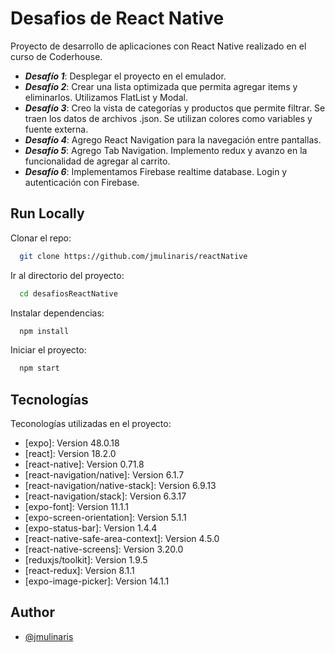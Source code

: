 
# __Desafios de React Native__

Proyecto de desarrollo de aplicaciones con React Native realizado en el curso de Coderhouse.

- ___Desafío 1___: Desplegar el proyecto en el emulador.
- ___Desafío 2___: Crear una lista optimizada que permita agregar items y eliminarlos. Utilizamos FlatList y Modal. 
- ___Desafío 3___: Creo la vista de categorías y productos que permite filtrar. Se traen los datos de archivos .json. Se utilizan colores como variables y fuente externa.
- ___Desafío 4___: Agrego React Navigation para la navegación entre pantallas.
- ___Desafío 5___: Agrego Tab Navigation. Implemento redux y avanzo en la funcionalidad de agregar al carrito.
- ___Desafío 6___: Implementamos Firebase realtime database. Login y autenticación con Firebase.


## __Run Locally__

Clonar el repo:

```bash
  git clone https://github.com/jmulinaris/reactNative
```

Ir al directorio del proyecto:

```bash
  cd desafiosReactNative
```

Instalar dependencias:

```bash
  npm install
```

Iniciar el proyecto:

```bash
  npm start
```


## __Tecnologías__

Teconologías utilizadas en el proyecto:
* [expo]: Version 48.0.18
* [react]: Version 18.2.0
* [react-native]: Version 0.71.8
* [react-navigation/native]: Version 6.1.7
* [react-navigation/native-stack]: Version 6.9.13
* [react-navigation/stack]: Version 6.3.17
* [expo-font]: Version 11.1.1
* [expo-screen-orientation]: Version 5.1.1
* [expo-status-bar]: Version 1.4.4
* [react-native-safe-area-context]: Version 4.5.0
* [react-native-screens]: Version 3.20.0
* [reduxjs/toolkit]: Version 1.9.5
* [react-redux]: Version 8.1.1
* [expo-image-picker]: Version 14.1.1



## __Author__

- [@jmulinaris](https://github.com/jmulinaris)
